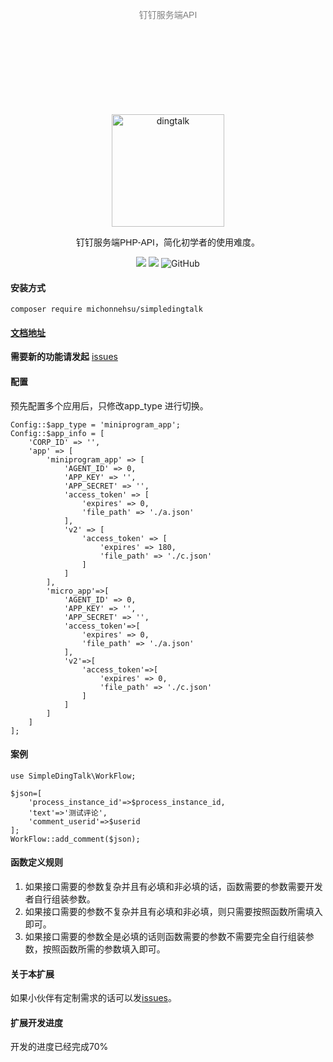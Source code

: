 <p align="center" style="color:gray;font-family: Arial, Helvetica, sans-serif; margin:150px 0;">钉钉服务端API</p>
<p align="center">
<a href="https://developers.dingtalk.com/?spm=ding_open_doc.document.0.0.3a2565733BtFVA">
<img src="https://images.gitee.com/uploads/images/2021/1006/105453_40454723_8010855.png" alt="dingtalk" width="180"/>
</a>
</p>
<p align="center" style="font-family: Arial, Helvetica, sans-serif;">钉钉服务端PHP-API，简化初学者的使用难度。</p>
<p align="center">
<img src="https://img.shields.io/badge/PHP-7.3+-green" />
<img src="https://img.shields.io/badge/release-1.0.1-orange" />
<img alt="GitHub" src="https://img.shields.io/github/license/MichonneHsu/simple-dingtalk">
</p>

#### 安装方式
`composer require michonnehsu/simpledingtalk`
#### [文档地址](https://gitee.com/michonnehsu/simple-dingtalk/wikis/pages)
**需要新的功能请发起** [issues](https://gitee.com/michonnehsu/simple-dingtalk/issues)  
#### 配置
预先配置多个应用后，只修改app_type 进行切换。
```
Config::$app_type = 'miniprogram_app';
Config::$app_info = [
	'CORP_ID' => '',
	'app' => [
		'miniprogram_app' => [
			'AGENT_ID' => 0,
			'APP_KEY' => '',
			'APP_SECRET' => '',
			'access_token' => [
				'expires' => 0,
				'file_path' => './a.json'
			],
			'v2' => [
				'access_token' => [
					'expires' => 180,
					'file_path' => './c.json'
				]
			]
		],
		'micro_app'=>[
			'AGENT_ID' => 0,
			'APP_KEY' => '',
			'APP_SECRET' => '',
			'access_token'=>[
				'expires' => 0,
				'file_path' => './a.json'
			],
			'v2'=>[
				'access_token'=>[
					'expires' => 0,
					'file_path' => './c.json'
				]
			]
		]
	]
];

```
#### 案例
```
use SimpleDingTalk\WorkFlow;

$json=[
    'process_instance_id'=>$process_instance_id,
    'text'=>'测试评论',
    'comment_userid'=>$userid
];
WorkFlow::add_comment($json);
```
#### 函数定义规则
1. 如果接口需要的参数复杂并且有必填和非必填的话，函数需要的参数需要开发者自行组装参数。
2. 如果接口需要的参数不复杂并且有必填和非必填，则只需要按照函数所需填入即可。
3. 如果接口需要的参数全是必填的话则函数需要的参数不需要完全自行组装参数，按照函数所需的参数填入即可。

#### 关于本扩展
如果小伙伴有定制需求的话可以发[issues](https://gitee.com/michonnehsu/simple-dingtalk/issues)。

#### 扩展开发进度
开发的进度已经完成70%